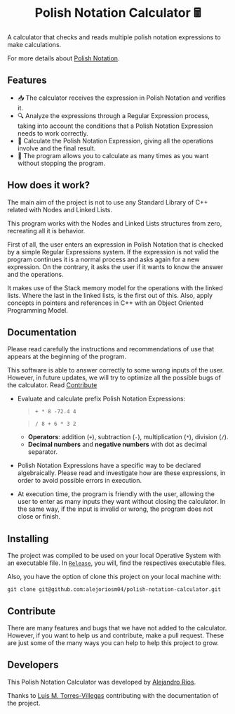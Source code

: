 <h1 align = "center">Polish Notation Calculator 🖩</h1>

A calculator that checks and reads multiple polish notation expressions to make calculations.

For more details about [Polish Notation](https://en.wikipedia.org/wiki/Polish_notation).


## Features

- 📥 The calculator receives the expression in Polish Notation and verifies it.
- 🔍 Analyze the expressions through a Regular Expression process, taking into account the conditions that a Polish Notation Expression needs to work correctly.
- 🤔 Calculate the Polish Notation Expression, giving all the operations involve and the final result.
- 🔁 The program allows you to calculate as many times as you want without stopping the program.


## How does it work?

The main aim of the project is not to use any Standard Library of C++ related with Nodes and Linked Lists.

This program works with the Nodes and Linked Lists structures from zero, recreating all it is behavior.

First of all, the user enters an expression in Polish Notation that is checked by a simple Regular Expressions system. If the expression is not valid the program continues it is a normal process and asks again for a new expression. On the contrary, it asks the user if it wants to know the answer and the operations.

It makes use of the Stack memory model for the operations with the linked lists. Where the last in the linked lists, is the first out of this. Also, apply concepts in pointers and references in C++ with an Object Oriented Programming Model.

## Documentation

Please read carefully the instructions and recommendations of use that appears at the beginning of the program.

This software is able to answer correctly to some wrong inputs of the user. However, in future updates, we will try to optimize all the possible bugs of the calculator. Read [Contribute](#contribute)

- Evaluate and calculate prefix Polish Notation Expressions:
    > `+ * 8 -72.4 4`

    > `/ 8 + 6 * 3 2`

    - **Operators**: addition (`+`), subtraction (`-`), multiplication
    (`*`), division (`/`).
    - **Decimal numbers** and **negative numbers** with dot as decimal separator.

- Polish Notation Expressions have a specific way to be declared algebraically. Please read and investigate how are these expressions, in order to avoid possible errors in execution.

- At execution time, the program is friendly with the user, allowing the user to enter as many inputs they want without closing the calculator. In the same way, if the input is invalid or wrong, the program does not close or finish.

## Installing
The project was compiled to be used on your local Operative System with an executable file. In [`Release`](https://github.com/alejoriosm04/polish-notation-calculator/releases), you will, find the respectives executable files.

Also, you have the option of clone this project on your local machine with:

    git clone git@github.com:alejoriosm04/polish-notation-calculator.git

## Contribute

There are many features and bugs that we have not added to the calculator. However, if you want to help us and contribute, make a pull request. These are just some of the many ways you can help to help this project to grow.

## Developers

This Polish Notation Calculator was developed by [Alejandro Ríos](https://github.com/alejoriosm04).

Thanks to [Luis M. Torres-Villegas](https://github.com/LuisForPresident) contributing with the documentation of the project.